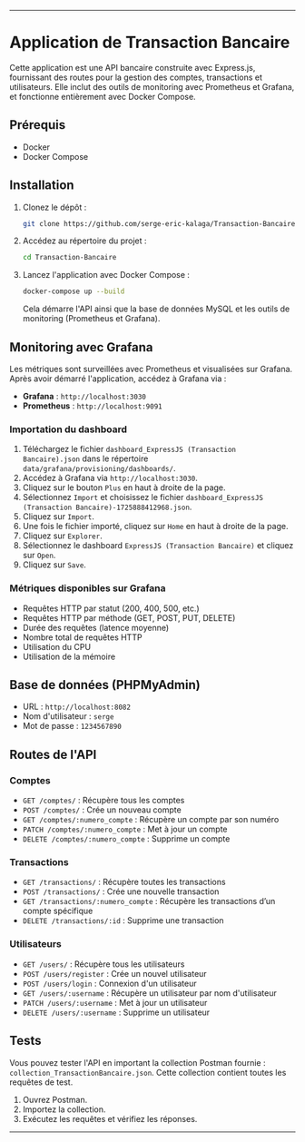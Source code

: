 
---

# Application de Transaction Bancaire

Cette application est une API bancaire construite avec Express.js, fournissant des routes pour la gestion des comptes, transactions et utilisateurs. Elle inclut des outils de monitoring avec Prometheus et Grafana, et fonctionne entièrement avec Docker Compose.

## Prérequis

- Docker
- Docker Compose

## Installation

1. Clonez le dépôt :

   ```bash
   git clone https://github.com/serge-eric-kalaga/Transaction-Bancaire.git
   ```

2. Accédez au répertoire du projet :

   ```bash
   cd Transaction-Bancaire
   ```

3. Lancez l'application avec Docker Compose :

   ```bash
   docker-compose up --build
   ```

   Cela démarre l'API ainsi que la base de données MySQL et les outils de monitoring (Prometheus et Grafana).

## Monitoring avec Grafana

Les métriques sont surveillées avec Prometheus et visualisées sur Grafana. Après avoir démarré l'application, accédez à Grafana via :

- **Grafana** : `http://localhost:3030`
- **Prometheus** : `http://localhost:9091`

### Importation du dashboard

1. Téléchargez le fichier `dashboard_ExpressJS (Transaction Bancaire).json` dans le répertoire `data/grafana/provisioning/dashboards/`.
2. Accédez à Grafana via `http://localhost:3030`.
3. Cliquez sur le bouton `Plus` en haut à droite de la page.
4. Sélectionnez `Import` et choisissez le fichier `dashboard_ExpressJS (Transaction Bancaire)-1725888412968.json`.
5. Cliquez sur `Import`.
6. Une fois le fichier importé, cliquez sur `Home` en haut à droite de la page.
7. Cliquez sur `Explorer`.
8. Sélectionnez le dashboard `ExpressJS (Transaction Bancaire)` et cliquez sur `Open`.
9. Cliquez sur `Save`.

### Métriques disponibles sur Grafana

- Requêtes HTTP par statut (200, 400, 500, etc.)
- Requêtes HTTP par méthode (GET, POST, PUT, DELETE)
- Durée des requêtes (latence moyenne)
- Nombre total de requêtes HTTP
- Utilisation du CPU
- Utilisation de la mémoire

## Base de données (PHPMyAdmin)

- URL : `http://localhost:8082`
- Nom d'utilisateur : `serge`
- Mot de passe : `1234567890`

## Routes de l'API

### Comptes

- `GET /comptes/` : Récupère tous les comptes
- `POST /comptes/` : Crée un nouveau compte
- `GET /comptes/:numero_compte` : Récupère un compte par son numéro
- `PATCH /comptes/:numero_compte` : Met à jour un compte
- `DELETE /comptes/:numero_compte` : Supprime un compte

### Transactions

- `GET /transactions/` : Récupère toutes les transactions
- `POST /transactions/` : Crée une nouvelle transaction
- `GET /transactions/:numero_compte` : Récupère les transactions d’un compte spécifique
- `DELETE /transactions/:id` : Supprime une transaction

### Utilisateurs

- `GET /users/` : Récupère tous les utilisateurs
- `POST /users/register` : Crée un nouvel utilisateur
- `POST /users/login` : Connexion d'un utilisateur
- `GET /users/:username` : Récupère un utilisateur par nom d'utilisateur
- `PATCH /users/:username` : Met à jour un utilisateur
- `DELETE /users/:username` : Supprime un utilisateur

## Tests

Vous pouvez tester l'API en important la collection Postman fournie : `collection_TransactionBancaire.json`. Cette collection contient toutes les requêtes de test.

1. Ouvrez Postman.
2. Importez la collection.
3. Exécutez les requêtes et vérifiez les réponses.

---